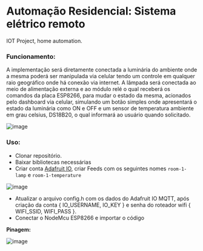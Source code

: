 # Automação Residencial: Sistema elétrico remoto

IOT Project, home automation.

### Funcionamento:

A implementação será diretamente conectada a luminária do ambiente onde a mesma poderá ser manipulada via celular tendo um controle em qualquer raio geográfico onde há conexão via internet.
A lâmpada será conectada ao meio de alimentação externa e ao módulo relé o qual receberá os comandos da placa ESP8266, para mudar o estado da mesma, acionados pelo dashboard via celular, simulando um botão simples onde apresentará o estado da luminária como ON e OFF e um sensor de temperatura ambiente em grau celsius, DS18B20, o qual informará ao usuário quando solicitado.

![image](https://user-images.githubusercontent.com/48102306/169675362-049a47de-bdc0-4449-ac35-e7c8bbdf8140.png)

### Uso:

* Clonar repositório.
* Baixar bibliotecas necessárias
* Criar conta [Adafruit IO](https://accounts.adafruit.com), criar Feeds com os seguintes nomes ``room-1-lamp`` e ``room-1-temperature``

![image](https://user-images.githubusercontent.com/48102306/169675233-39c34406-d8a7-49ea-9a15-e0e40e493f3f.png)

* Atualizar o arquivo config.h com os dados do Adafruit IO MQTT, após criação da conta { IO_USERNAME, IO_KEY } e senha do roteador wifi { WIFI_SSID, WIFI_PASS }.
* Conectar o NodeMcu ESP8266 e importar o código

**Pinagem:**

![image](https://user-images.githubusercontent.com/48102306/169675857-dd53525e-c27c-4df5-8438-f469abc7280a.png)








